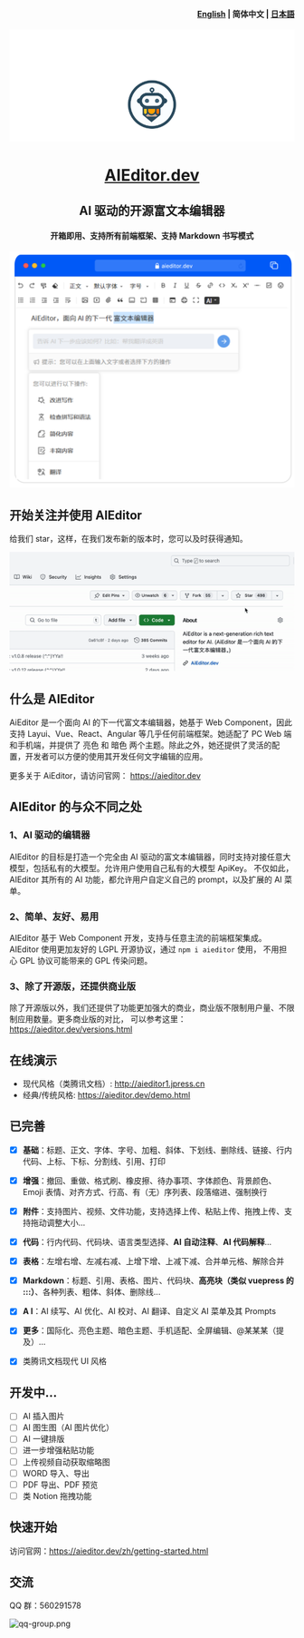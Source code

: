<h4 align="right"><a href="./readme.md">English</a> | <strong>简体中文</strong> | <a href="./readme.ja.md">日本語</a></h4>


![](./docs/assets/image/readme-banner.png)



<h1 align="center"><a href="https://aieditor.dev/zh/" target="_blank">AIEditor.dev</a></h1>
<h2 align="center">AI 驱动的开源富文本编辑器</h2>
<h4 align="center">开箱即用、支持所有前端框架、支持 Markdown 书写模式</h4>


![](./docs/assets/image/index-banner1.png)

## 开始关注并使用 AIEditor

给我们 star，这样，在我们发布新的版本时，您可以及时获得通知。


![](./docs/assets/image/star.gif)


## 什么是 AIEditor

AiEditor 是一个面向 AI 的下一代富文本编辑器，她基于 Web Component，因此支持 Layui、Vue、React、Angular 等几乎任何前端框架。她适配了 PC Web 
端和手机端，并提供了 亮色 和 暗色 两个主题。除此之外，她还提供了灵活的配置，开发者可以方便的使用其开发任何文字编辑的应用。

更多关于 AiEditor，请访问官网： https://aieditor.dev 


## AIEditor 的与众不同之处

### 1、AI 驱动的编辑器
AIEditor 的目标是打造一个完全由 AI 驱动的富文本编辑器，同时支持对接任意大模型，包括私有的大模型。允许用户使用自己私有的大模型 ApiKey。
不仅如此，AIEditor 其所有的 AI 功能，都允许用户自定义自己的 prompt，以及扩展的 AI 菜单。


### 2、简单、友好、易用

AIEditor 基于 Web Component 开发，支持与任意主流的前端框架集成。AIEditor 使用更加友好的 LGPL 开源协议，通过 `npm i aieditor` 使用，
不用担心 GPL 协议可能带来的 GPL 传染问题。


### 3、除了开源版，还提供商业版
除了开源版以外，我们还提供了功能更加强大的商业，商业版不限制用户量、不限制应用数量。更多商业版的对比，
可以参考这里：https://aieditor.dev/versions.html


## 在线演示

- 现代风格（类腾讯文档）: http://aieditor1.jpress.cn
- 经典/传统风格: https://aieditor.dev/demo.html


## 已完善

- [x] **基础**：标题、正文、字体、字号、加粗、斜体、下划线、删除线、链接、行内代码、上标、下标、分割线、引用、打印
- [x] **增强**：撤回、重做、格式刷、橡皮擦、待办事项、字体颜色、背景颜色、Emoji 表情、对齐方式、行高、有（无）序列表、段落缩进、强制换行
- [x] **附件**：支持图片、视频、文件功能，支持选择上传、粘贴上传、拖拽上传、支持拖动调整大小...
- [x] **代码**：行内代码、代码块、语言类型选择、**AI 自动注释**、**AI 代码解释**...
- [x] **表格**：左增右增、左减右减、上增下增、上减下减、合并单元格、解除合并
- [x] **Markdown**：标题、引用、表格、图片、代码块、**高亮块（类似 vuepress 的 :::）**、各种列表、粗体、斜体、删除线...
- [x] **A I**：AI 续写、AI 优化、AI 校对、AI 翻译、自定义 AI 菜单及其 Prompts
- [x] **更多**：国际化、亮色主题、暗色主题、手机适配、全屏编辑、@某某某（提及）...
- [x] 类腾讯文档现代 UI 风格


## 开发中...

- [ ] AI 插入图片
- [ ] AI 图生图（AI 图片优化）
- [ ] AI 一键排版
- [ ] 进一步增强粘贴功能
- [ ] 上传视频自动获取缩略图
- [ ] WORD 导入、导出
- [ ] PDF 导出、PDF 预览
- [ ] 类 Notion 拖拽功能

## 快速开始

访问官网：https://aieditor.dev/zh/getting-started.html

## 交流

QQ 群：560291578

![qq-group.png](docs%2Fassets%2Fimage%2Fqq-group.png)
